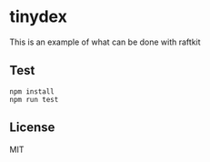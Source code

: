 # tinydex
This is an example of what can be done with raftkit

## Test
```
npm install
npm run test
```

## License
MIT
